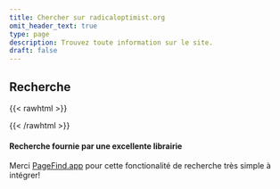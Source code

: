 ```yaml
---
title: Chercher sur radicaloptimist.org
omit_header_text: true
type: page
description: Trouvez toute information sur le site.
draft: false
---
```


## Recherche

{{< rawhtml >}}
<link href="/pagefind/pagefind-ui.css" rel="stylesheet">
<script src="/pagefind/pagefind-ui.js"></script>

<div id="search"></div>
<script>
    window.addEventListener('DOMContentLoaded', (event) => {
        new PagefindUI({ element: "#search", showSubResults: true });
    });
</script>
{{< /rawhtml >}}

#### Recherche fournie par une excellente librairie

Merci [PageFind.app](https://pagefind.app/docs/ui-usage/) pour cette fonctionalité de recherche très simple à intégrer!

